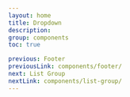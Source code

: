 ```yaml
---
layout: home
title: Dropdown
description:
group: components
toc: true

previous: Footer
previousLink: components/footer/
next: List Group
nextLink: components/list-group/
---
```

